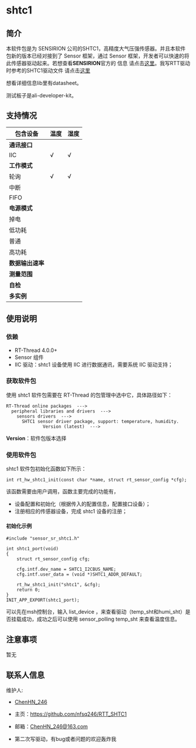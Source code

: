 # shtc1

## 简介

本软件包是为 SENSIRION 公司的SHTC1，高精度大气压强传感器。并且本软件包新的版本已经对接到了 Sensor 框架，通过 Sensor 框架，开发者可以快速的将此传感器驱动起来。若想查看**SENSIRION**官方的 信息 请点击[这里](https://www.sensirion.com/cn/download-center/humidity-sensors/digital-humidity-sensor-for-consumer-electronics-and-iot/)。我写RTT驱动时参考的SHTC1驱动文件 请点击[这里](https://github.com/sensidev/sensor-sht)

想看详细信息lib里有datasheet。

测试板子是ali-developer-kit。

## 支持情况

| 包含设备         | 温度 | 湿度 |
| ---------------- | -------- | ------ |
| **通讯接口**     |          |        |
| IIC              | √        | √      |
| **工作模式**     |          |        |
| 轮询             | √        | √      |
| 中断             |          |        |
| FIFO             |          |        |
| **电源模式**     |          |        |
| 掉电             |          |        |
| 低功耗           |          |        |
| 普通             |          |        |
| 高功耗           |          |        |
| **数据输出速率** |          |        |
| **测量范围**     |          |        |
| **自检**         |          |        |
| **多实例**       |          |        |

## 使用说明

### 依赖

- RT-Thread 4.0.0+
- Sensor 组件
- IIC 驱动：shtc1 设备使用 IIC 进行数据通讯，需要系统 IIC 驱动支持；

### 获取软件包

使用 shtc1 软件包需要在 RT-Thread 的包管理中选中它，具体路径如下：

```
RT-Thread online packages  --->
  peripheral libraries and drivers  --->
    sensors drivers  --->
      SHTC1 sensor driver package, support: temperature, humidity.
              Version (latest)  --->
```

**Version**：软件包版本选择

### 使用软件包

shtc1 软件包初始化函数如下所示：

```
int rt_hw_shtc1_init(const char *name, struct rt_sensor_config *cfg);
```

该函数需要由用户调用，函数主要完成的功能有，

- 设备配置和初始化（根据传入的配置信息，配置接口设备）；
- 注册相应的传感器设备，完成 shtc1 设备的注册；

#### 初始化示例

```
#include "sensor_sr_shtc1.h"

int shtc1_port(void)
{
    struct rt_sensor_config cfg;
    
    cfg.intf.dev_name = SHTC1_I2CBUS_NAME;
    cfg.intf.user_data = (void *)SHTC1_ADDR_DEFAULT;

    rt_hw_shtc1_init("shtc1", &cfg);
    return 0;
}
INIT_APP_EXPORT(shtc1_port);
```
可以先在msh控制台，输入 list_device ，来查看驱动（temp_sht和humi_sht）是否挂载成功，成功之后可以使用 sensor_polling temp_sht 来查看温度信息。
## 注意事项

暂无

## 联系人信息

维护人:

- [ChenHN_246](https://github.com/nfsq246) 

- 主页：<https://github.com/nfsq246/RTT_SHTC1>
  
- 邮箱：<ChenHN_246@163.com>

- 第二次写驱动，有bug或者问题的欢迎轰炸我